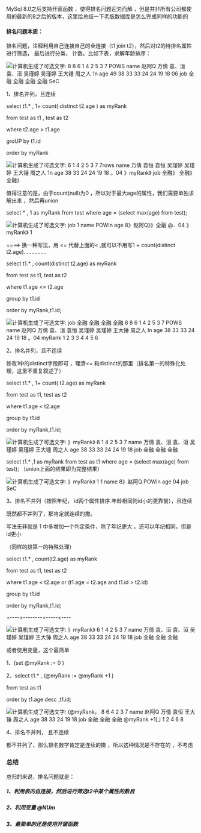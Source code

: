MySql 8.0之后支持开窗函数 ，使得排名问题迎刃而解 ，但是并非所有公司都使用的最新的8之后的版本，这里给总结一下老版数据库是怎么完成同样的功能的

#### 排名问题本质：

排名问题，注释利用自己连接自己的全连接（t1 join t2），然后对t2的待排名属性进行筛选， 最后进行分类， 计数。比如下表，求解年龄排序：

 

![计算机生成了可选文字: 8 8 6 1 4 2 5 3 7 POWS name 赵阿Q 万倩 袁、洹 袁、洹 吴瑾婷 吴瑾婷 王大锤 周之人 1n age 49 38 33 33 24 24 19 18 06 job 全融 全融 全融 全融 SeC](file:///C:/Users/23712/AppData/Local/Temp/msohtmlclip1/01/clip_image001.png)

 

1、排名并列，且连续

select t1.* , 1+ count( distinct t2.age )  as myRank 

from test as t1 , test as t2

where t2.age > t1.age

groUP by t1.id

order by myRank

![计算机生成了可选文字: 6 1 4 2 5 3 7 7rows name 万倩 袁恒 袁恒 吴瑾婷 吴瑾婷 王大锤 周之人 1n age 38 33 24 24 19 18 。04 》myRank》 job 全融》 全融》 全融》](file:///C:/Users/23712/AppData/Local/Temp/msohtmlclip1/01/clip_image002.png)

值得注意的是，由于count(null)为0 ，所以对于最大age的属性，我们需要单独求解出来 ，然后再union

select * , 1 as myRank from test where age = (select max(age) from test);

![计算机生成了可选文字: job 1 name POWIn age 8》赵阿Q》》全融 @．04 》myRank》 1](file:///C:/Users/23712/AppData/Local/Temp/msohtmlclip1/01/clip_image003.png)

 

====> 换一种写法，用 <= 代替上面的< ,就可以不用写1 + count(distinct t2.age)...............

 

select t1.* , count(distinct t2.age) as myRank

from test as t1, test as t2

where t1.age <= t2.age

group by t1.id

order by myRank,t1.id;

![计算机生成了可选文字: job 全融 全融 全融 全融 8 8 6 1 4 2 5 3 7 POWS name 赵阿Q 万倩 袁、洹 袁恒 吴瑾婷 吴瑾婷 王大锤 周之人 In age 38 33 33 24 24 19 18 。04 myRank 1 2 3 3 4 4 5 6](file:///C:/Users/23712/AppData/Local/Temp/msohtmlclip1/01/clip_image004.png)

2、排名并列，且不连续

 

修改1中的distinct字段即可 ，理清<= 和distinct的那里（排名第一的特殊化处理，这里不重复叙述了）

 

select t1.* , 1+ count( t2.age) as myRank

from test as t1, test as t2

where t1.age < t2.age

group by t1.id

order by myRank,t1.id;

![计算机生成了可选文字: 》myRank》 6 1 4 2 5 3 7 name 万倩 袁、洹 袁、洹 吴瑾婷 吴瑾婷 王大锤 周之人 age 38 33 33 24 24 19 18 job 全融 全融 全融](file:///C:/Users/23712/AppData/Local/Temp/msohtmlclip1/01/clip_image005.png)

 

  

select t1.* ,1 as myRank from test as t1 where age = (select max(age) from test);     （union上面的结果即为完整结果）

![计算机生成了可选文字: 》myRank》 1 1 name 8》赵阿Q POWIn age 04 job SeC](file:///C:/Users/23712/AppData/Local/Temp/msohtmlclip1/01/clip_image006.png)

 

 

3、排名不并列（按照年纪， id两个属性排序.年龄相同则id小的更靠前），且连续

既然都不并列了，那肯定就连续的撒。

写法无非就是 1 中多增加一个判定条件，除了年纪更大 ，还可以年纪相同，但是id更小

（同样的排第一的特殊处理）

select t1.* , count(t2.age) as myRank

from test as t1, test as t2

where t1.age < t2.age or (t1.age = t2.age and t1.id > t2.id)

group by t1.id

order by myRank,t1.id;

+----+--------+-----+----

![计算机生成了可选文字: 》myRank》 6 1 4 2 5 3 7 name 万倩 袁、洹 袁、洹 吴瑾婷 吴瑾婷 王大锤 周之人 age 38 33 33 24 24 19 18 job 全融 全融 全融](file:///C:/Users/23712/AppData/Local/Temp/msohtmlclip1/01/clip_image007.png)

或者使用变量，这个最简单

 

1、(set @myRank := 0 )

 

2、select t1.* , (@myRank := @myRank +1 )

from test as t1

order by t1.age desc ,t1.id;

![计算机生成了可选文字: (@myRank。 8 6 4 2 3 7 name 赵阿Q 万倩 袁恒 王大锤 周之人 age 38 33 24 19 18 job 全融 全融 全融 @myRank +1凵 1 2 4 6 8](file:///C:/Users/23712/AppData/Local/Temp/msohtmlclip1/01/clip_image008.png)

 

4、排名不并列， 且不连续

都不并列了，那么排名数字肯定是连续的撒 ，所以这种情况是不存在的 ，不考虑





### 总结

总归的来说，排名问题就是：

##### 1、利用表的自连接，然后进行筛选t2中某个属性的数目

##### 2、利用变量 @NUm

##### 3、最简单的还是使用开窗函数

